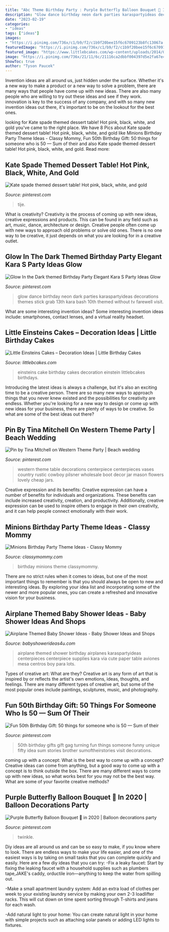 ```yaml
---
title: "Abc Theme Birthday Party : Purple Butterfly Balloon Bouquet 🦋 In 2020"
description: "Glow dance birthday neon dark parties karaspartyideas decorations themes stick grab 13th kara bash 10th themed without tv farewell visit"
date: "2023-02-19"
categories:
- "ideas"
tags: ["ideas"]
images:
- "https://i.pinimg.com/736x/c1/b9/f2/c1b9f20bee15f6c6709123b8fc13067a.jpg"
featuredImage: "https://i.pinimg.com/736x/c1/b9/f2/c1b9f20bee15f6c6709123b8fc13067a.jpg"
featured_image: "https://www.littlebcakes.com/wp-content/uploads/2014/01/Little-Einsteins-Birthdays-Cake.jpg"
image: "https://i.pinimg.com/736x/21/11/6c/21116ca2dbbf004397d5e2fa67e49d9b--western-decorations-western-theme.jpg"
ShowToc: true
author: "Tyson Paucek"
---
```



Invention ideas are all around us, just hidden under the surface. Whether it's a new way to make a product or a new way to solve a problem, there are many ways that people have come up with new ideas. There are also many people who are willing to try out these ideas and see if they work. innovation is key to the success of any company, and with so many new invention ideas out there, it's important to be on the lookout for the best ones.

	

		
looking for Kate spade themed dessert table! Hot pink, black, white, and gold you've came to the right place. We have 8 Pics about Kate spade themed dessert table! Hot pink, black, white, and gold like Minions Birthday Party Theme Ideas - Classy Mommy, Fun 50th Birthday Gift: 50 things for someone who is 50 — Sum of their and also Kate spade themed dessert table! Hot pink, black, white, and gold. Read more:
		
    
## Kate Spade Themed Dessert Table! Hot Pink, Black, White, And Gold

<img loading=lazy src="https://i.pinimg.com/736x/c9/c6/68/c9c668102e4279b7f0a515ade3469438.jpg" onerror="this.onerror=null;this.src='https://tse3.mm.bing.net/th?id=OIP._21NUkjGJflJXq7KmTc7iwHaJ3&amp;pid=15.1';" alt="Kate spade themed dessert table! Hot pink, black, white, and gold">

_Source: pinterest.com_

>tije. 

	

What is creativity?
Creativity is the process of coming up with new ideas, creative expressions and products. This can be found in any field such as art, music, dance, architecture or design. Creative people often come up with new ways to approach old problems or solve old ones. There is no one way to be creative, it just depends on what you are looking for in a creative outlet.

    
## Glow In The Dark Themed Birthday Party Elegant Kara S Party Ideas Glow

<img loading=lazy src="https://i.pinimg.com/736x/b7/1e/1f/b71e1f1ed15f88da32e110c5cb4434ce.jpg" onerror="this.onerror=null;this.src='https://tse1.mm.bing.net/th?id=OIP.SexyDlDlO0J_UDtWin3fQwHaLH&amp;pid=15.1';" alt="Glow In the Dark themed Birthday Party Elegant Kara S Party Ideas Glow">

_Source: pinterest.com_

>glow dance birthday neon dark parties karaspartyideas decorations themes stick grab 13th kara bash 10th themed without tv farewell visit. 

	

What are some interesting invention ideas?
Some interesting invention ideas include: smartphones, contact lenses, and a virtual reality headset.

    
## Little Einsteins Cakes – Decoration Ideas | Little Birthday Cakes

<img loading=lazy src="https://www.littlebcakes.com/wp-content/uploads/2014/01/Little-Einsteins-Birthdays-Cake.jpg" onerror="this.onerror=null;this.src='https://tse3.mm.bing.net/th?id=OIP.CWzyreoPyNOhj0mcI40qtwHaJ4&amp;pid=15.1';" alt="Little Einsteins Cakes – Decoration Ideas | Little Birthday Cakes">

_Source: littlebcakes.com_

>einsteins cake birthday cakes decoration einstein littlebcakes birthdays. 

	

Introducing the latest ideas is always a challenge, but it's also an exciting time to be a creative person. There are so many new ways to approach things that you never knew existed and the possibilities for creativity are endless. Whether you're looking for a new way to design or come up with new ideas for your business, there are plenty of ways to be creative. So what are some of the best ideas out there?

    
## Pin By Tina Mitchell On Western Theme Party | Beach Wedding

<img loading=lazy src="https://i.pinimg.com/736x/21/11/6c/21116ca2dbbf004397d5e2fa67e49d9b--western-decorations-western-theme.jpg" onerror="this.onerror=null;this.src='https://tse2.mm.bing.net/th?id=OIP.A4Kj1OysFro3VqIOUKy0mQHaLH&amp;pid=15.1';" alt="Pin by Tina Mitchell on Western Theme Party | Beach wedding">

_Source: pinterest.com_

>western theme table decorations centerpiece centerpieces vases country rustic cowboy pilsner wholesale boot decor jar mason flowers lovely cheap jars. 

	

Creative expression and its benefits:
Creative expression can have a number of benefits for individuals and organizations. These benefits can include increased creativity, creation, and productivity. Additionally, creative expression can be used to inspire others to engage in their own creativity, and it can help people connect emotionally with their work.

    
## Minions Birthday Party Theme Ideas - Classy Mommy

<img loading=lazy src="https://classymommy.com/wp-content/uploads/2015/08/IMG_0598.jpg" onerror="this.onerror=null;this.src='https://tse3.mm.bing.net/th?id=OIP.9BjioKepljnWhUz8jmRmqAHaKX&amp;pid=15.1';" alt="Minions Birthday Party Theme Ideas - Classy Mommy">

_Source: classymommy.com_

>birthday minions theme classymommy. 

	

There are no strict rules when it comes to ideas, but one of the most important things to remember is that you should always be open to new and interesting ideas. By exploring your idea list and incorporating some of the newer and more popular ones, you can create a refreshed and innovative vision for your business.

    
## Airplane Themed Baby Shower Ideas - Baby Shower Ideas And Shops

<img loading=lazy src="https://babyshowerideas4u.com/wp-content/uploads/2014/01/airplane-131.jpg" onerror="this.onerror=null;this.src='https://tse1.mm.bing.net/th?id=OIP.8-JnYeHca-598BlD9yPGngHaLH&amp;pid=15.1';" alt="Airplane Themed Baby Shower Ideas - Baby Shower Ideas and Shops">

_Source: babyshowerideas4u.com_

>airplane themed shower birthday airplanes karaspartyideas centerpieces centerpiece supplies kara via cute paper table aviones mesa centros boy para lots. 

	

Types of creative art: What are they?
Creative art is any form of art that is inspired by or reflects the artist's own emotions, ideas, thoughts, and feelings. There are many different types of creative art, but some of the most popular ones include paintings, sculptures, music, and photography.

    
## Fun 50th Birthday Gift: 50 Things For Someone Who Is 50 — Sum Of Their

<img loading=lazy src="https://i.pinimg.com/736x/c1/b9/f2/c1b9f20bee15f6c6709123b8fc13067a.jpg" onerror="this.onerror=null;this.src='https://tse2.mm.bing.net/th?id=OIP.hYcnx8vI-rS-QooPo7ngPwHaLH&amp;pid=15.1';" alt="Fun 50th Birthday Gift: 50 things for someone who is 50 — Sum of their">

_Source: pinterest.com_

>50th birthday gifts gift gag turning fun things someone funny unique fifty idea sum stories brother sumoftheirstories visit decorations. 

	

coming up with a concept: What is the best way to come up with a concept?
Creative ideas can come from anything, but a good way to come up with a concept is to think outside the box. There are many different ways to come up with new ideas, so what works best for you may not be the best way. What are some of your favorite creative methods?

    
## Purple Butterfly Balloon Bouquet 🦋 In 2020 | Balloon Decorations Party

<img loading=lazy src="https://i.pinimg.com/736x/26/02/2a/26022aabcb25c33fcedb9c62927ccf06.jpg" onerror="this.onerror=null;this.src='https://tse2.mm.bing.net/th?id=OIP.y_kgI9akdefuBlCY6mZX6gHaJ3&amp;pid=15.1';" alt="Purple Butterfly Balloon Bouquet 🦋 in 2020 | Balloon decorations party">

_Source: pinterest.com_

>twinkle. 

	

Diy ideas are all around us and can be so easy to make, if you know where to look.
There are endless ways to make your life easier, and one of the easiest ways is by taking on small tasks that you can complete quickly and easily. Here are a few diy ideas that you can try:
-Fix a leaky faucet: Start by fixing the leaking faucet with a household supplies such as plumbers tape,JAKE's caddy, orductile iron—anything to keep the water from spilling out.

-Make a small apartment laundry system: Add an extra load of clothes per week to your existing laundry service by making your own 2-3 loadlifter racks. This will cut down on time spent sorting through T-shirts and jeans for each wash.

-Add natural light to your home: You can create natural light in your home with simple projects such as attaching solar panels or adding LED lights to fixtures.

